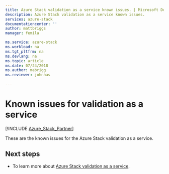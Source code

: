 ```yaml
---
title: Azure Stack validation as a service known issues. | Microsoft Docs
description: Azure Stack validation as a service known issues.
services: azure-stack
documentationcenter: ''
author: mattbriggs
manager: femila

ms.service: azure-stack
ms.workload: na
ms.tgt_pltfrm: na
ms.devlang: na
ms.topic: article
ms.date: 07/24/2018
ms.author: mabrigg
ms.reviewer: johnhas

---
```


# Known issues for validation as a service

[!INCLUDE [Azure_Stack_Partner](./includes/azure-stack-partner-appliesto.md)]

These are the known issues for the Azure Stack validation as a service.

## Next steps

- To learn more about [Azure Stack validation as a service](https://docs.microsoft.com/azure/azure-stack/partner).